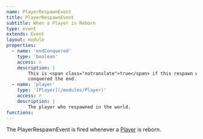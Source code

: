 ```yaml
---
name: PlayerRespawnEvent
title: PlayerRespawnEvent
subtitle: When a Player is Reborn
type: event
extends: Event
layout: module
properties:
  - name: 'endConquered'
    type: 'boolean'
    access: r
    description: |
        This is <span class="notranslate">true</span> if this respawn was because the player
        conquered the end.
  - name: 'player'
    type: '[Player](/modules/Player)'
    access: r
    description: |
        The player who respawned in the world.
functions:
---
```


The <span class="notranslate">PlayerRespawnEvent</span> is fired whenever a
[Player](/modules/Player) is reborn.
